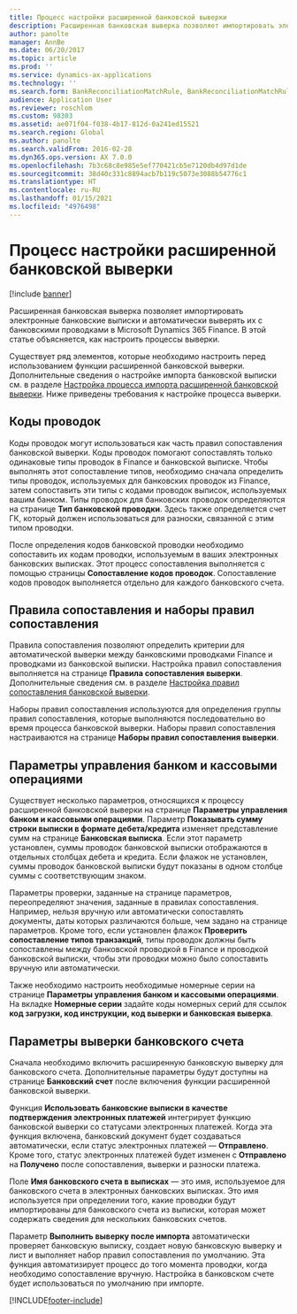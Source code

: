 ```yaml
---
title: Процесс настройки расширенной банковской выверки
description: Расширенная банковская выверка позволяет импортировать электронные банковские выписки и автоматически выверять их с банковскими проводками в Microsoft Dynamics 365 Finance. В этой статье объясняется, как настроить процессы выверки.
author: panolte
manager: AnnBe
ms.date: 06/20/2017
ms.topic: article
ms.prod: ''
ms.service: dynamics-ax-applications
ms.technology: ''
ms.search.form: BankReconciliationMatchRule, BankReconciliationMatchRuleSet
audience: Application User
ms.reviewer: roschlom
ms.custom: 98303
ms.assetid: ae071f04-f038-4b17-812d-0a241ed15521
ms.search.region: Global
ms.author: panolte
ms.search.validFrom: 2016-02-28
ms.dyn365.ops.version: AX 7.0.0
ms.openlocfilehash: 7b3c68c8e985e5ef770421cb5e7120db4d97d1de
ms.sourcegitcommit: 38d40c331c8894acb7b119c5073e3088b54776c1
ms.translationtype: HT
ms.contentlocale: ru-RU
ms.lasthandoff: 01/15/2021
ms.locfileid: "4976498"
---
```

# <a name="advanced-bank-reconciliation-setup-process"></a>Процесс настройки расширенной банковской выверки

[!include [banner](../includes/banner.md)]

Расширенная банковская выверка позволяет импортировать электронные банковские выписки и автоматически выверять их с банковскими проводками в Microsoft Dynamics 365 Finance. В этой статье объясняется, как настроить процессы выверки.  

Существует ряд элементов, которые необходимо настроить перед использованием функции расширенной банковской выверки. Дополнительные сведения о настройке импорта банковской выписки см. в разделе [Настройка процесса импорта расширенной банковской выверки](set-up-advanced-bank-reconciliation-import-process.md).  Ниже приведены требования к настройке процесса выверки.

## <a name="transaction-codes"></a>Коды проводок
Коды проводок могут использоваться как часть правил сопоставления банковской выверки. Коды проводок помогают сопоставлять только одинаковые типы проводок в Finance и банковской выписке. Чтобы выполнять этот сопоставление типов, необходимо сначала определить типы проводок, используемых для банковских проводок из Finance, затем сопоставить эти типы с кодами проводок выписок, используемых вашим банком. Типы проводок для банковских проводок определяются на странице **Тип банковской проводки**. Здесь также определяется счет ГК, который должен использоваться для разноски, связанной с этим типом проводки. 

После определения кодов банковской проводки необходимо сопоставить их кодам проводки, используемым в ваших электронных банковских выписках. Этот процесс сопоставления выполняется с помощью страницы **Сопоставление кодов проводок**. Сопоставление кодов проводок выполняется отдельно для каждого банковского счета.

## <a name="matching-rules-and-matching-rule-sets"></a>Правила сопоставления и наборы правил сопоставления
Правила сопоставления позволяют определить критерии для автоматической выверки между банковскими проводками Finance и проводками из банковской выписки. Настройка правил сопоставления выполняется на странице **Правила сопоставления выверки**. Дополнительные сведения см. в разделе [Настройка правил сопоставления банковской выверки](set-up-bank-reconciliation-matching-rules.md). 

Наборы правил сопоставления используются для определения группы правил сопоставления, которые выполняются последовательно во время процесса банковской выверки.  Наборы правил сопоставления настраиваются на странице **Наборы правил сопоставления выверки**.

## <a name="cash-and-bank-management-parameters"></a>Параметры управления банком и кассовыми операциями
Существует несколько параметров, относящихся к процессу расширенной банковской выверки на странице **Параметры управления банком и кассовыми операциями**.  Параметр **Показывать сумму строки выписки в формате дебета/кредита** изменяет представление сумм на странице **Банковская выписка**. Если этот параметр установлен, суммы проводок банковской выписки отображаются в отдельных столбцах дебета и кредита. Если флажок не установлен, суммы проводок банковской выписки будут показаны в одном столбце суммы с соответствующим знаком. 

Параметры проверки, заданные на странице параметров, переопределяют значения, заданные в правилах сопоставления. Например, нельзя вручную или автоматически сопоставлять документы, даты которых различаются больше, чем задано на странице параметров. Кроме того, если установлен флажок **Проверить сопоставление типов транзакций**, типы проводок должны быть сопоставлены между банковской проводкой в Finance и проводкой банковской выписки, чтобы эти проводки можно было сопоставить вручную или автоматически. 

Также необходимо настроить необходимые номерные серии на странице **Параметры управления банком и кассовыми операциями**.  На вкладке **Номерные серии** задайте коды номерных серий для ссылок **код загрузки, код инструкции, код выверки и банковская выверка**.

## <a name="bank-account-reconciliation-options"></a>Параметры выверки банковского счета
Сначала необходимо включить расширенную банковскую выверку для банковского счета. Дополнительные параметры будут доступны на странице **Банковский счет** после включения функции расширенной банковской выверки. 

Функция **Использовать банковские выписки в качестве подтверждения электронных платежей** интегрирует функцию банковской выверки со статусами электронных платежей. Когда эта функция включена, банковский документ будет создаваться автоматически, если статус электронных платежей — **Отправлено**. Кроме того, статус электронных платежей будет изменен с **Отправлено** на **Получено** после сопоставления, выверки и разноски платежа. 

Поле **Имя банковского счета в выписках** — это имя, используемое для банковского счета в электронных банковских выписках. Это имя используется при определении того, какие проводки будут импортированы для банковского счета из выписки, которая может содержать сведения для нескольких банковских счетов. 

Параметр **Выполнить выверку после импорта** автоматически проверяет банковскую выписку, создает новую банковскую выверку и лист и выполняет набор правил сопоставления по умолчанию. Эта функция автоматизирует процесс до того момента проводки, когда необходимо сопоставление вручную. Настройка в банковском счете будет использоваться по умолчанию при импорте.





[!INCLUDE[footer-include](../../includes/footer-banner.md)]